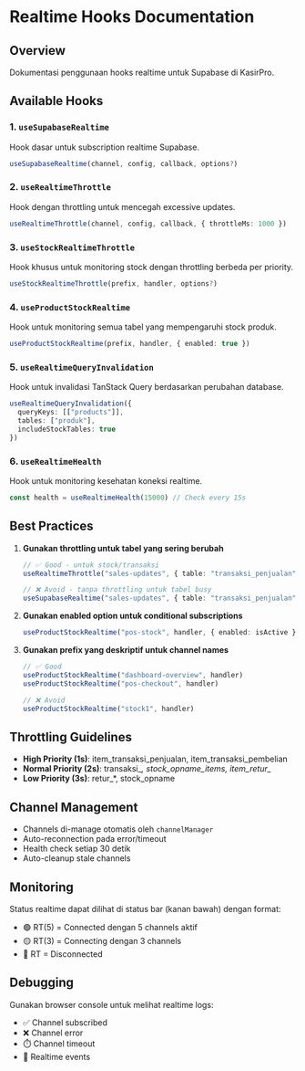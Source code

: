 # Realtime Hooks Documentation

## Overview
Dokumentasi penggunaan hooks realtime untuk Supabase di KasirPro.

## Available Hooks

### 1. `useSupabaseRealtime`
Hook dasar untuk subscription realtime Supabase.
```typescript
useSupabaseRealtime(channel, config, callback, options?)
```

### 2. `useRealtimeThrottle`
Hook dengan throttling untuk mencegah excessive updates.
```typescript
useRealtimeThrottle(channel, config, callback, { throttleMs: 1000 })
```

### 3. `useStockRealtimeThrottle`
Hook khusus untuk monitoring stock dengan throttling berbeda per priority.
```typescript
useStockRealtimeThrottle(prefix, handler, options?)
```

### 4. `useProductStockRealtime`
Hook untuk monitoring semua tabel yang mempengaruhi stock produk.
```typescript
useProductStockRealtime(prefix, handler, { enabled: true })
```

### 5. `useRealtimeQueryInvalidation`
Hook untuk invalidasi TanStack Query berdasarkan perubahan database.
```typescript
useRealtimeQueryInvalidation({
  queryKeys: [["products"]],
  tables: ["produk"],
  includeStockTables: true
})
```

### 6. `useRealtimeHealth`
Hook untuk monitoring kesehatan koneksi realtime.
```typescript
const health = useRealtimeHealth(15000) // Check every 15s
```

## Best Practices

1. **Gunakan throttling untuk tabel yang sering berubah**
   ```typescript
   // ✅ Good - untuk stock/transaksi
   useRealtimeThrottle("sales-updates", { table: "transaksi_penjualan" }, handler, { throttleMs: 2000 })

   // ❌ Avoid - tanpa throttling untuk tabel busy
   useSupabaseRealtime("sales-updates", { table: "transaksi_penjualan" }, handler)
   ```

2. **Gunakan enabled option untuk conditional subscriptions**
   ```typescript
   useProductStockRealtime("pos-stock", handler, { enabled: isActive })
   ```

3. **Gunakan prefix yang deskriptif untuk channel names**
   ```typescript
   // ✅ Good
   useProductStockRealtime("dashboard-overview", handler)
   useProductStockRealtime("pos-checkout", handler)

   // ❌ Avoid
   useProductStockRealtime("stock1", handler)
   ```

## Throttling Guidelines

- **High Priority (1s)**: item_transaksi_penjualan, item_transaksi_pembelian
- **Normal Priority (2s)**: transaksi_*, stock_opname_items, item_retur_*
- **Low Priority (3s)**: retur_*, stock_opname

## Channel Management

- Channels di-manage otomatis oleh `channelManager`
- Auto-reconnection pada error/timeout
- Health check setiap 30 detik
- Auto-cleanup stale channels

## Monitoring

Status realtime dapat dilihat di status bar (kanan bawah) dengan format:
- 🟢 RT(5) = Connected dengan 5 channels aktif
- 🟡 RT(3) = Connecting dengan 3 channels
- 🔴 RT = Disconnected

## Debugging

Gunakan browser console untuk melihat realtime logs:
- ✅ Channel subscribed
- ❌ Channel error
- ⏱️ Channel timeout
- 📡 Realtime events